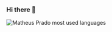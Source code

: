 ### Hi there 👋

<div>  
  <img src="https://github-readme-stats.vercel.app/api/top-langs/?username=mathmpr&amp;layout=compact&amp;langs_count=9&amp;theme=cobalt" alt="Matheus Prado most used languages">
</div>
